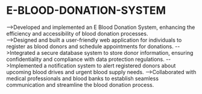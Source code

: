 # E-BLOOD-DONATION-SYSTEM
-->Developed and implemented an E Blood Donation System, enhancing the efficiency and accessibility of blood donation processes.                                 
-->Designed and built a user-friendly web application for individuals to register as blood donors and schedule appointments for donations.
-->Integrated a secure database system to store donor information, ensuring confidentiality and compliance with data protection regulations.
-->Implemented a notification system to alert registered donors about upcoming blood drives and urgent blood supply needs.
-->Collaborated with medical professionals and blood banks to establish seamless communication and streamline the blood donation process.
